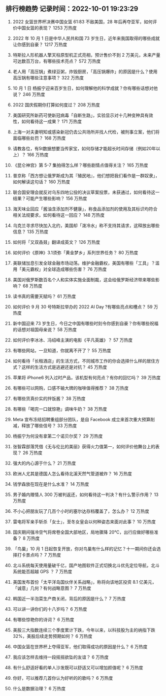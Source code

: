 
## 排行榜趋势 记录时间：2022-10-01 19:23:29
  
  1. 2022 女篮世界杯决赛中国女篮 61:83 不敌美国，28 年后再夺亚军，如何评价中国女篮的表现？ 1253 万热度
    
  2. 2022 年 10 月 1 日是中华人民共和国 73 岁生日，近年来我国取得的哪些成就让你感到自豪？ 1217 万热度
    
  3. 特斯拉人形机器人擎天柱原型机正式亮相，预计售价不到 2 万美元，未来产量可达数百万台，有哪些技术亮点？ 572 万热度
    
  4. 老人用「高压锅」煮绿豆粥，炸毁厨房，「高压锅爆炸」的原因是什么？使用高压锅有哪些注意事项？ 322 万热度
    
  5. 10 月 1 日 杨振宁迎来百岁生日，如何理解他的科学成就？你有哪些话想对他说？ 246 万热度
    
  6. 2022 国庆假期你打算如何度过？ 208 万热度
    
  7. 美国研究所新药可使新冠病毒「自断生路」，实验显示对十几种变种具有效性，如何看待这一成果？ 171 万热度
    
  8. 上海一对夫妻明知或感染新冠仍去公共场所并找人代检，被刑事立案，他们将面临哪些处罚？ 168 万热度
    
  9. 请教各位，有5t数据想要当传家宝，如何存储才能超长时间存储（例如20年以上）？ 166 万热度
    
  10. 《昆仑神宫》第 5-7 集拍得怎么样？哪些剧情点值得关注？ 165 万热度
    
  11. 普京称「西方想让俄罗斯成为其『殖民地』，他们想把我们看作是一群奴隶」，如何解读这句话？ 160 万热度
    
  12. 联合国安理会就反对乌东四地公投的决议草案投票，未获通过，如何看待这一结果？可能产生哪些影响？ 156 万热度
    
  13. 海天味业回应「酱油含添加剂不健康」，称食品添加剂的使用及其标识均符合相关法规要求，如何看待这一回应？ 148 万热度
    
  14. 乌克兰寻求尽快加入北约，美国却「泼冷水」称不支持其请求，这释放出哪些信息？ 135 万热度
    
  15. 如何将「又双叒叕」翻译成英文？ 126 万热度
    
  16. 如何评价《原神》3.1须弥「黄金梦乡」系列世界任务？ 80 万热度
    
  17. 美联储加息引发全球金融市场动荡。维护金融霸权，美国有哪些「工具」？滥用「美元霸权」对全球造成哪些伤害？ 76 万热度
    
  18. 美国对俄罗斯数百名个人和实体实施全面制裁，这会给俄罗斯经济带来哪些影响？ 68 万热度
    
  19. 读书真的需要天赋吗？ 61 万热度
    
  20. 如何评价 9 月 30 号特斯拉举办的 2022 AI Day ?有哪些亮点和槽点？ 59 万热度
    
  21. 新中国迎来 73 岁生日，今日之中国有哪些时刻令你感到自豪？你有哪些祝福的话想对祖国母亲说？ 58 万热度
    
  22. 如何评价李冰冰、冯绍峰主演的电影《平凡英雄》？ 57 万热度
    
  23. 有哪些网站，一旦知道，你就离不开了？ 55 万热度
    
  24. 如何看待「长租酒店」的生活方式，不同城市工作的你会选择什么样的居住方式？这样的生活方式是逃避还是对抗？ 45 万热度
    
  25. 苹果将 iPhone6 列入过时产品，该机型有何亮点？有你的回忆吗？ 39 万热度
    
  26. 有哪些可以网购，口感不输大牌的咖啡值得推荐？ 38 万热度
    
  27. 有哪些货真价实的拌饭酱？ 38 万热度
    
  28. 有哪些「喝完一口就惊艳」调味牛奶？ 38 万热度
    
  29. Meta 宣布冻结招聘重组部分团队，是自 Facebook 成立来首次重大预算削减，释放了哪些信号？ 33 万热度
    
  30. 杨振宁为何没有拿第二个诺贝尔奖？ 29 万热度
    
  31. 张智霖部落凭借《无与伦比的美丽》获得火力值第一，如何评价他舞台上的表现？ 26 万热度
    
  32. 强大的内心源于什么？ 21 万热度
    
  33. 欧洲人尤其是德国人怎么看待北溪天然气管道被炸？ 16 万热度
    
  34. 钱学森放在现在是什么水准？ 14 万热度
    
  35. 男子婚内赠情人 300 万被判返还，如何看待这一判决？有什么警示作用？ 13 万热度
    
  36. 不小心把朋友玩了几百个小时的塞尔达存档覆盖了，怎么办？ 12 万热度
    
  37. 雷电将军亲手斩杀「女士」，至冬女皇会以何种姿态来面对此事？ 10 万热度
    
  38. 国庆期间强冷空气将席卷全国大部地区，局地骤降 20℃，出行应做好哪些准备？ 8 万热度
    
  39. 「鸟巢」10 月 1 日起恢复开放，你对鸟巢有什么样的记忆？十一期间你还会选择打卡景点吗？ 7 万热度
    
  40. 北斗系统每天使用量破千亿，国产地图软件正式切换北斗优先定位导航，北斗系统能否超越 GPS ？ 7 万热度
    
  41. 美国发布首份「太平洋岛国伙伴关系战略」，称将向该地区投资 8.1 亿美元，「诚意」几何？有何战略意图？ 7 万热度
    
  42. 韩国近一半泡菜生产商关闭，背后的原因是什么？ 7 万热度
    
  43. 可以讲一讲你们的十八岁吗？ 6 万热度
    
  44. 有哪些惊艳你的诗词？ 6 万热度
    
  45. 美股三大指数连续三个季度累计下跌，今年以来，以科技股为主的纳指下跌 32%，美股后续走势预期如何？ 6 万热度
    
  46. 中国女篮在世界杯上夺得亚军，他们取得成功的原因是什么？ 6 万热度
    
  47. 我应该怎样去维持一段摇摇欲坠的友谊？ 6 万热度
    
  48. 有什么舒适好看的单人沙发既可以舒适又可以增加颜值呢？ 6 万热度
    
  49. 你好，可以推荐几首你认为好听的的歌吗？ 6 万热度
    
  50. 什么是数据治理？ 6 万热度
    